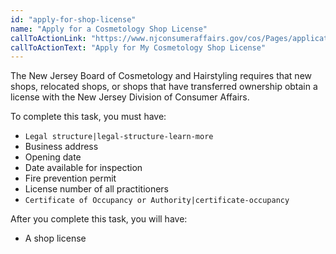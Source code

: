 ```yaml
---
id: "apply-for-shop-license"
name: "Apply for a Cosmetology Shop License"
callToActionLink: "https://www.njconsumeraffairs.gov/cos/Pages/applications.aspx"
callToActionText: "Apply for My Cosmetology Shop License"
---
```


The New Jersey Board of Cosmetology and Hairstyling requires that new shops, relocated shops, or shops that have transferred ownership obtain a license with the New Jersey Division of Consumer Affairs.

To complete this task, you must have:
- `Legal structure|legal-structure-learn-more` 
- Business address 
- Opening date 
- Date available for inspection 
- Fire prevention permit 
- License number of all practitioners 
- `Certificate of Occupancy or Authority|certificate-occupancy`

After you complete this task, you will have:
- A shop license
